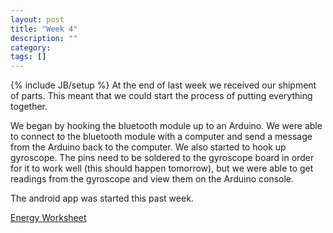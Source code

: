 ```yaml
---
layout: post
title: "Week 4"
description: ""
category: 
tags: []
---
```

{% include JB/setup %}
At the end of last week we received our shipment of parts. This meant that we could start the process of putting everything together.

We began by hooking the bluetooth module up to an Arduino. We were able to connect to the bluetooth module with a computer and send a message from the Arduino back to the computer. We also started to hook up gyroscope. The pins need to be soldered to the gyroscope board in order for it to work well (this should happen tomorrow), but we were able to get readings from the gyroscope and view them on the Arduino console.

The android app was started this past week.

<a href="https://sites.google.com/a/uw.edu/spinbit/weekly-reports/week3/CSE477-EnergyWorksheet.xlsx">Energy Worksheet</a>
